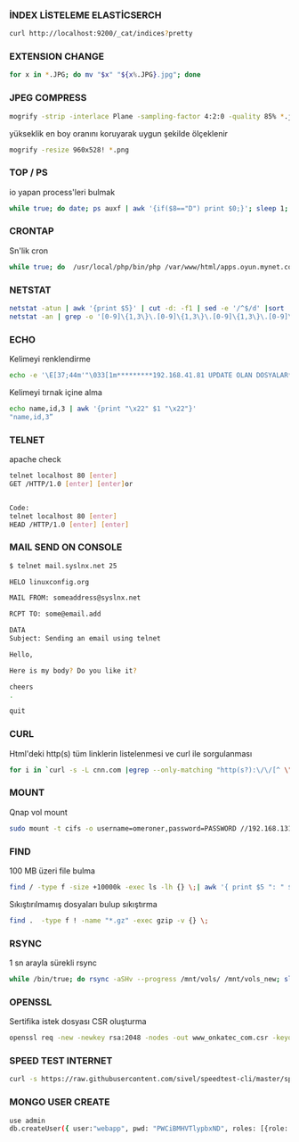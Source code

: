 ### İNDEX LİSTELEME ELASTİCSERCH
```sh
curl http://localhost:9200/_cat/indices?pretty
```

### EXTENSION CHANGE
```sh
for x in *.JPG; do mv "$x" "${x%.JPG}.jpg"; done
```

### JPEG COMPRESS
```sh
mogrify -strip -interlace Plane -sampling-factor 4:2:0 -quality 85% *.jpg
```
yükseklik en boy oranını koruyarak uygun şekilde ölçeklenir
```sh
mogrify -resize 960x528! *.png
```

### TOP / PS
io yapan process'leri bulmak
```sh
while true; do date; ps auxf | awk '{if($8=="D") print $0;}'; sleep 1; done
```

### CRONTAP
Sn'lik cron
```sh
while true; do  /usr/local/php/bin/php /var/www/html/apps.oyun.mynet.com/batch/riffi.php ; sleep 4 ; done
```


### NETSTAT
```sh
netstat -atun | awk '{print $5}' | cut -d: -f1 | sed -e '/^$/d' |sort | uniq -c | sort -n
netstat -an | grep -o '[0-9]\{1,3\}\.[0-9]\{1,3\}\.[0-9]\{1,3\}\.[0-9]\{1,3\}' | sort | uniq -c
```

### ECHO
Kelimeyi renklendirme
```sh
echo -e '\E[37;44m'"\033[1m*********192.168.41.81 UPDATE OLAN DOSYALAR************\033[0m"
```

Kelimeyi tırnak içine alma
```sh
echo name,id,3 | awk '{print "\x22" $1 "\x22"}'
"name,id,3”
```


### TELNET
apache check
```sh
telnet localhost 80 [enter]
GET /HTTP/1.0 [enter] [enter]or


Code:
telnet localhost 80 [enter]
HEAD /HTTP/1.0 [enter] [enter]
```

### MAIL SEND ON CONSOLE 
```sh
$ telnet mail.syslnx.net 25
```
```sh
HELO linuxconfig.org
```
```sh
MAIL FROM: someaddress@syslnx.net
```
```sh
RCPT TO: some@email.add
```

```sh
DATA
Subject: Sending an email using telnet

Hello,

Here is my body? Do you like it?

cheers
.
```
```sh
quit
```

### CURL
Html'deki http(s) tüm linklerin listelenmesi ve curl ile sorgulanması
```sh
for i in `curl -s -L cnn.com |egrep --only-matching "http(s?):\/\/[^ \"\(\)\<\>]*" | uniq` ; do curl -s -I $i 2>/dev/null |head -n 1 | cut -d$' ' -f2; done
```


### MOUNT
Qnap vol mount
```sh
sudo mount -t cifs -o username=omeroner,password=PASSWORD //192.168.131.22/omeroner /mmt/vol_omeroner
```

### FIND
100 MB üzeri file bulma
```sh
find / -type f -size +10000k -exec ls -lh {} \;| awk '{ print $5 ": " $9 }'
```

Sıkıştırılmamış dosyaları bulup sıkıştırma
```sh
find .  -type f ! -name "*.gz" -exec gzip -v {} \;
```

### RSYNC
1 sn arayla sürekli rsync
```sh
while /bin/true; do rsync -aSHv --progress /mnt/vols/ /mnt/vols_new; sleep 1; done
```

### OPENSSL
Sertifika istek dosyası CSR oluşturma
```sh
openssl req -new -newkey rsa:2048 -nodes -out www_onkatec_com.csr -keyout www_onkatec_com.key -subj "/C=TR/ST=Atasehir/L=Istanbul/O=Onkatec/OU=E-Ticaret/CN=www.onkatec.com"
```
### SPEED TEST INTERNET
```sh
curl -s https://raw.githubusercontent.com/sivel/speedtest-cli/master/speedtest.py | python -
```

### MONGO USER CREATE
```sh
use admin
db.createUser({ user:"webapp", pwd: "PWCiBMHVTlypbxND", roles: [{role: "userAdminAnyDatabase", db: "admin"}] })
```
